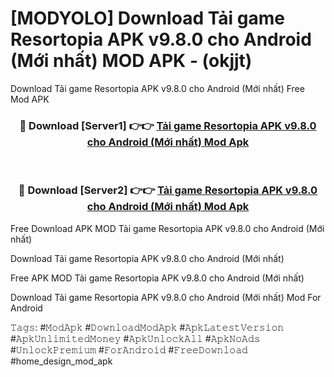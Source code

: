 # [MODYOLO] Download Tải game Resortopia APK v9.8.0 cho Android (Mới nhất) MOD APK - (okjjt)
Download Tải game Resortopia APK v9.8.0 cho Android (Mới nhất) Free Mod APK

<div align="center">
<h3>🔴 Download [Server1] 👉👉 <a href="https://apk-comot.site?title=Tải_game_Resortopia_APK_v9.8.0_cho_Android_(Mới_nhất)">Tải game Resortopia APK v9.8.0 cho Android (Mới nhất) Mod Apk</a></h3><br>

<h3>🔴 Download [Server2] 👉👉 <a href="https://apk-comot.site?title=Tải_game_Resortopia_APK_v9.8.0_cho_Android_(Mới_nhất)">Tải game Resortopia APK v9.8.0 cho Android (Mới nhất) Mod Apk</a></h3>
</div>


Free Download APK MOD Tải game Resortopia APK v9.8.0 cho Android (Mới nhất)

Download Tải game Resortopia APK v9.8.0 cho Android (Mới nhất) 

Free APK MOD Tải game Resortopia APK v9.8.0 cho Android (Mới nhất) 

Download Tải game Resortopia APK v9.8.0 cho Android (Mới nhất) Mod For Android

𝚃𝚊𝚐𝚜: #𝙼𝚘𝚍𝙰𝚙𝚔 #𝙳𝚘𝚠𝚗𝚕𝚘𝚊𝚍𝙼𝚘𝚍𝙰𝚙𝚔 #𝙰𝚙𝚔𝙻𝚊𝚝𝚎𝚜𝚝𝚅𝚎𝚛𝚜𝚒𝚘𝚗 #𝙰𝚙𝚔𝚄𝚗𝚕𝚒𝚖𝚒𝚝𝚎𝚍𝙼𝚘𝚗𝚎𝚢 #𝙰𝚙𝚔𝚄𝚗𝚕𝚘𝚌𝚔𝙰𝚕𝚕 #𝙰𝚙𝚔𝙽𝚘𝙰𝚍𝚜 #𝚄𝚗𝚕𝚘𝚌𝚔𝙿𝚛𝚎𝚖𝚒𝚞𝚖 #𝙵𝚘𝚛𝙰𝚗𝚍𝚛𝚘𝚒𝚍 #𝙵𝚛𝚎𝚎𝙳𝚘𝚠𝚗𝚕𝚘𝚊𝚍 #home_design_mod_apk